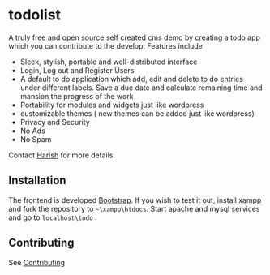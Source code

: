 # todolist
A truly free and open source self created cms demo by creating a todo app which you can contribute to the develop. Features include 

* Sleek, stylish, portable and well-distributed interface
* Login, Log out and Register Users
* A default to do application which add, edit and delete to do entries under different labels. Save a due date and calculate remaining time and mansion the progress of the work
* Portability for modules and widgets just like wordpress
* customizable themes ( new themes can be added just like wordpress)
* Privacy and Security
* No Ads
* No Spam

Contact [Harish](https://www.facebook.com/profile.php?id=100003606204068) for more details.

Installation
-------

The frontend is developed [Bootstrap](). If you wish to test it out, install xampp and fork the repository to `~\xampp\htdocs`. Start apache and mysql services and go to `localhost\todo` .


Contributing
------------

See [Contributing](CONTRIBUTING.md)

